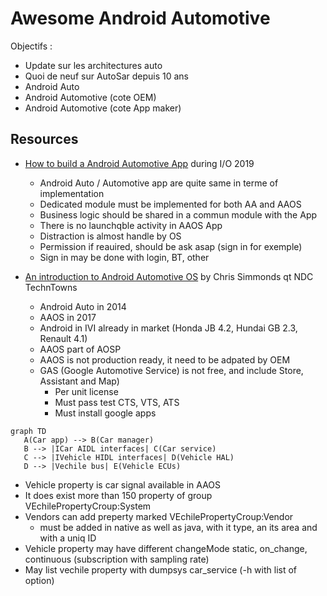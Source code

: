 # Awesome Android Automotive

Objectifs :
- Update sur les architectures auto
- Quoi de neuf sur AutoSar depuis 10 ans
- Android Auto
- Android Automotive (cote OEM)
- Android Automotive (cote App maker)

## Resources

- [How to build a Android Automotive App](https://youtu.be/AHHERLwjUGo) during I/O 2019
  - Android Auto / Automotive app are quite same in terme of implementation
  - Dedicated module must be implemented for both AA and AAOS
  - Business logic should be shared in a commun module with the App
  - There is no launchqble activity in AAOS App
  - Distraction is almost handle by OS
  - Permission if reauired, should be ask asap (sign in for exemple)
  - Sign in may be done with login, BT, other


- [An introduction to Android Automotive OS](https://youtu.be/KVM5njlZ4sM) by Chris Simmonds qt NDC TechnTowns
  - Android Auto in 2014
  - AAOS in 2017
  - Android in IVI already in market (Honda JB 4.2, Hundai GB 2.3, Renault 4.1)  
  - AAOS part of AOSP
  - AAOS is not production ready, it need to be adpated by OEM
  - GAS (Google Automotive Service) is not free, and include Store, Assistant and Map)
    - Per unit license
    - Must pass test CTS, VTS, ATS
    - Must install google apps
 
 ```mermaid
 graph TD
    A(Car app) --> B(Car manager)
    B --> |ICar AIDL interfaces| C(Car service)
    C --> |IVehicle HIDL interfaces| D(Vehicle HAL)
    D --> |Vechile bus| E(Vehicle ECUs)
 ```
 
  - Vehicle property is car signal available in AAOS
  - It does exist more than 150 property of group VEchilePropertyCroup:System
  - Vendors can add preperty marked VEchilePropertyCroup:Vendor
    - must be added in native as well as java, with it type, an its area and with a uniq ID
  - Vehicle property may have different changeMode static, on_change, continuous (subscription with sampling rate)
  - May list vechile property with dumpsys car_service (-h with list of option)
